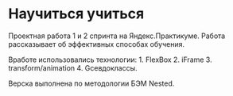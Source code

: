 # Научиться учиться #



Проектная работа 1 и 2 спринта на Яндекс.Практикуме. Работа рассказывает об эффективных способах обучения.

Вработе использовались технологии:
      1. FlexBox
      2. iFrame
      3. transform/animation
      4. Gсевдоклассы.
      
Верска выполнена по методологии БЭМ Nested.
